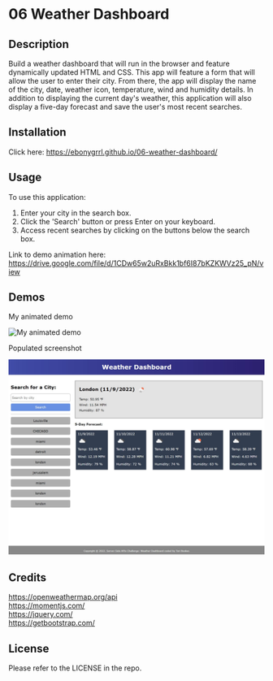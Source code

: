 # 06 Weather Dashboard

## Description

Build a weather dashboard that will run in the browser and feature dynamically updated HTML and CSS. This app will feature a form that will allow the user to enter their city. From there, the app will display the name of the city, date, weather icon, temperature, wind and humidity details. In addition to displaying the current day's weather, this application will also display a five-day forecast and save the user's most recent searches.

## Installation

Click here: https://ebonygrrl.github.io/06-weather-dashboard/

## Usage

To use this application:
1. Enter your city in the search box.
2. Click the 'Search' button or press Enter on your keyboard.
3. Access recent searches by clicking on the buttons below the search box.
   
Link to demo animation here: https://drive.google.com/file/d/1CDw65w2uRxBkk1bf6I87bKZKWVz25_pN/view

## Demos

My animated demo

![My animated demo](/assets/images/weather-dashboard-tori-booker.gif)

Populated screenshot

![Populated demo](/assets/images/pop-screenshot.jpg)

## Credits

https://openweathermap.org/api<br>
https://momentjs.com/<br>
https://jquery.com/<br>
https://getbootstrap.com/


## License

Please refer to the LICENSE in the repo.
